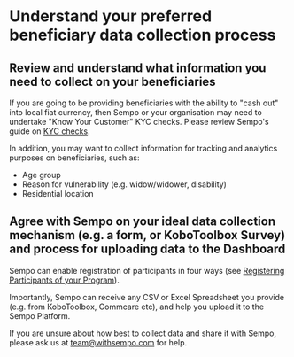 # Understand your preferred beneficiary data collection process

## R**eview and understand what information you need to collect on your beneficiaries**

If you are going to be providing beneficiaries with the ability to "cash out" into local fiat currency, then Sempo or your organisation may need to undertake "Know Your Customer" KYC checks. Please review Sempo's guide on [KYC checks](../../policies-and-security/kyc.md).

In addition, you may want to collect information for tracking and analytics purposes on beneficiaries, such as:

* Age group
* Reason for vulnerability \(e.g. widow/widower, disability\)
* Residential location

## Agree with Sempo on your ideal data collection mechanism \(e.g. a form, or KoboToolbox Survey\) and process for uploading data to the Dashboard

Sempo can enable registration of participants in four ways \(see [Registering Participants of your Program](../how-to-register-participants.md)\).

Importantly, Sempo can receive any CSV or Excel Spreadsheet you provide \(e.g. from KoboToolbox, Commcare etc\), and help you upload it to the Sempo Platform.

If you are unsure about how best to collect data and share it with Sempo, please ask us at [team@withsempo.com](mailto:team@withsempo.com) for help. 





